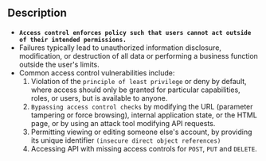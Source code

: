 ## Description
- __`Access control enforces policy such that users cannot act outside of their intended permissions.`__
- Failures typically lead to unauthorized information disclosure, modification, or destruction of all data or performing a business function outside the user's limits.
- Common access control vulnerabilities include:
  1. Violation of the `principle of least privilege` or deny by default, where access should only be granted for particular capabilities, roles, or users, but is available to anyone.
  2. `Bypassing access control checks` by modifying the URL (parameter tampering or force browsing), internal application state, or the HTML page, or by using an attack tool modifying API requests.
  3. Permitting viewing or editing someone else's account, by providing its unique identifier `(insecure direct object references)`
  4. Accessing API with missing access controls for `POST`, `PUT` and `DELETE`.



